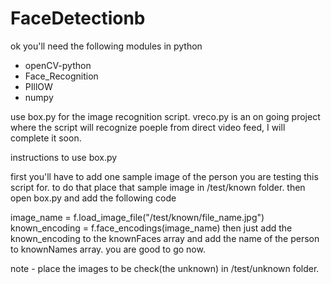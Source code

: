 # FaceDetectionb
ok you'll need the following modules in python 
- openCV-python
- Face_Recognition
- PIllOW
- numpy



use box.py for the image recognition script. 
vreco.py is an on going project where the script will recognize poeple from direct video feed, I will complete it soon.

instructions to use box.py

first you'll have to add one sample image of the person you are testing this script for. 
to do that place that sample image in /test/known folder. 
then open box.py and add the following code

image_name = f.load_image_file("/test/known/file_name.jpg")
known_encoding = f.face_encodings(image_name)
then just add the known_encoding to the knownFaces array and add the name of the person to knownNames array.
you are good to go now.

note - place the images to be check(the unknown) in /test/unknown folder.
